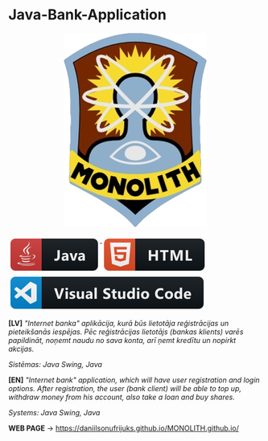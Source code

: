 # Java-Bank-Application

<p align="center">
  <img src="resources/program_logo.jpg" alt="html">
</p>

<a href="#">
    <img src="resources/java.svg" alt="java" style="vertical-align:top; margin:6px 4px">
</a> 

<a href="#">
    <img src="resources/html.svg" alt="html" style="vertical-align:top; margin:6px 4px">
</a> 

<a href="#">
    <img src="resources/visualstudio_code.svg" alt="html" style="vertical-align:top; margin:6px 4px">
</a>  


**[LV]**
*"Internet banka" aplikācija, kurā būs lietotāja reģistrācijas un pieteikšanās iespējas. Pēc reģistrācijas lietotājs (bankas klients) varēs papildināt, noņemt naudu no sava konta, arī ņemt kredītu un nopirkt akcijas.*

*Sistēmas: Java Swing, Java* 


**[EN]**
*"Internet bank" application, which will have user registration and login options. After registration, the user (bank client) will be able to top up, withdraw money from his account, also take a loan and buy shares.*

*Systems: Java Swing, Java*


**WEB PAGE** -> https://daniilsonufrijuks.github.io/MONOLITH.github.io/